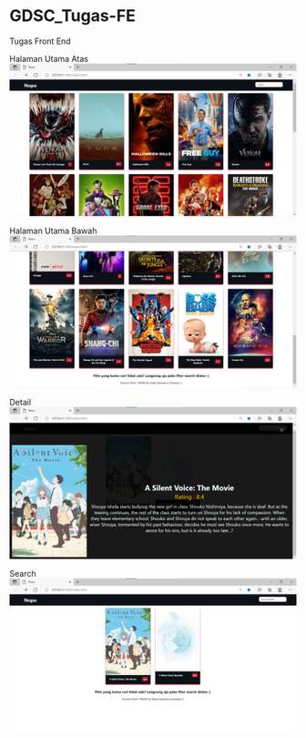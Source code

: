 # GDSC_Tugas-FE
Tugas Front End

Halaman Utama Atas
![HalamanUtamaAtas](./foto/1.png)

Halaman Utama Bawah
![HalamanUtamaBawah](./foto/2.png)

Detail
![Detail](./foto/3.png)

Search
![Search](./foto/4.png)
